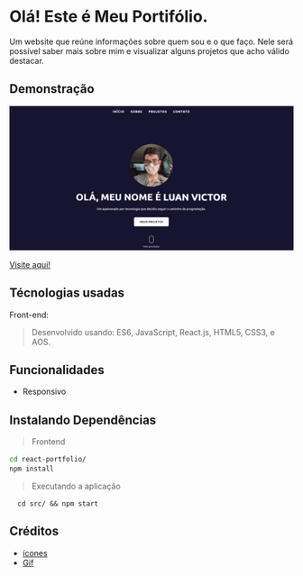 # Olá! Este é Meu Portifólio.

Um website que reúne informações sobre quem sou e o que faço. Nele será possível saber mais sobre mim e visualizar alguns projetos que acho válido destacar.

## Demonstração

![Demo](./src/design/Demo_Home.png)

[Visite aqui!](https://lvictor-portfolio.vercel.app/)

## Técnologias usadas

Front-end:

> Desenvolvido usando: ES6, JavaScript, React.js, HTML5, CSS3, e AOS.

## Funcionalidades

- Responsivo

## Instalando Dependências

> Frontend

```bash
cd react-portfolio/
npm install
```

> Executando a aplicação

```
  cd src/ && npm start
```

## Créditos

- [ícones](https://icon-icons.com/)
- [Gif](https://dribbble.com/eown)
